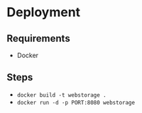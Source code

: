 # Deployment

## Requirements
- Docker

## Steps

- `docker build -t webstorage .`
- `docker run -d -p PORT:8080 webstorage`

